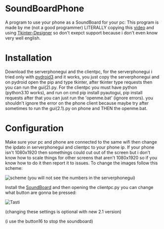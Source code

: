 # SoundBoardPhone
A program to use your phone as a SoundBoard for your pc:
This program is made by me (not a good programmer) LITERALLY copying this [video](https://www.youtube.com/watch?v=Lbfe3-v7yE0) and using [Tkinter-Designer](https://github.com/ParthJadhav/Tkinter-Designer) so don't exepct support because i don't even know very well english.
# Installation
Download the serverphonegui and the clientpc, for the serverphonegui i tried only with [pydroid3](https://play.google.com/store/apps/details?id=ru.iiec.pydroid3&hl=en_US&gl=US&pli=1) and it works, you just copy the serverphonegui and on pydroid open the pip and type tkinter, after tkinter type requests then you can run the gui(2).py. For the clientpc you must have python (python3.10 works), and run on cmd pip install pyautogui, pip install requests after that you can just run the 'openme.bat' (ignore errors). you shouldn't ignore the error on the phone client because maybe try after sometimes to run the gui(2.1).py on phone and THEN the openme.bat.
# Configuration
Make sure your pc and phone are connected to the same wifi then change the ipdato in serverphonegui and clientpc to your phone ip. If your phone isn't 1080x1920 then somethings could cut out of the screen but i don't know how to scale things for other screens that aren't 1080x1920 so if you know how to do it then report it to issues. To change the images follow this scheme:


![scheme](https://github.com/user-attachments/assets/efb41733-a6d9-43dc-9c9d-fd50143c3633)
(you will not see the numbers in the serverphonegui)


Install the [SoundBoard](https://github.com/Kalejin/DCSB) and then opening the clientpc.py you can change what button are gonna be pressed:



![Tasti](https://github.com/user-attachments/assets/3f9d4400-8dce-446c-8b5c-5108e73da931)

(changing these settings is optional with new 2.1 version)

(i use the button16 to stop the soundboard)
